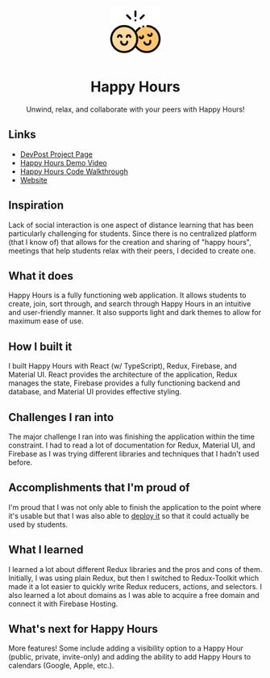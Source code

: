 <p align="center"><img src="https://raw.githubusercontent.com/YashTotale/happy-hours/master/public/logo512.png" width="100" alt="Logo" /></p>
<h1 align="center">Happy Hours</h1>
<p align="center">Unwind, relax, and collaborate with your peers with Happy Hours!</p>

## Links

- [DevPost Project Page](https://devpost.com/software/happy-hours)
- [Happy Hours Demo Video](https://youtu.be/yvwz2xagJ6k)
- [Happy Hours Code Walkthrough](https://youtu.be/8ARJKwP28bw)
- [Website](https://happy-hours.us/)

## Inspiration

Lack of social interaction is one aspect of distance learning that has been particularly challenging for students. Since there is no centralized platform (that I know of) that allows for the creation and sharing of "happy hours", meetings that help students relax with their peers, I decided to create one.

## What it does

Happy Hours is a fully functioning web application. It allows students to create, join, sort through, and search through Happy Hours in an intuitive and user-friendly manner. It also supports light and dark themes to allow for maximum ease of use.

## How I built it

I built Happy Hours with React (w/ TypeScript), Redux, Firebase, and Material UI. React provides the architecture of the application, Redux manages the state, Firebase provides a fully functioning backend and database, and Material UI provides effective styling.

## Challenges I ran into

The major challenge I ran into was finishing the application within the time constraint. I had to read a lot of documentation for Redux, Material UI, and Firebase as I was trying different libraries and techniques that I hadn't used before.

## Accomplishments that I'm proud of

I'm proud that I was not only able to finish the application to the point where it's usable but that I was also able to [deploy it](https://happy-hours.us/) so that it could actually be used by students.

## What I learned

I learned a lot about different Redux libraries and the pros and cons of them. Initially, I was using plain Redux, but then I switched to Redux-Toolkit which made it a lot easier to quickly write Redux reducers, actions, and selectors. I also learned a lot about domains as I was able to acquire a free domain and connect it with Firebase Hosting.

## What's next for Happy Hours

More features! Some include adding a visibility option to a Happy Hour (public, private, invite-only) and adding the ability to add Happy Hours to calendars (Google, Apple, etc.).
